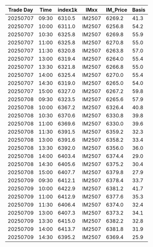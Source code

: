 | Trade Day  | Time | index1k | IMxx | IM_Price | Basis |
| ---------- | ---- | ------- | ---- | -------- | ----- |
| 20250707 | 09:30 | 6310.5 | IM2507 | 6269.2 | 41.3 | 
| 20250707 | 10:00 | 6311.0 | IM2507 | 6256.8 | 54.2 | 
| 20250707 | 10:30 | 6325.8 | IM2507 | 6269.8 | 55.9 | 
| 20250707 | 11:00 | 6325.8 | IM2507 | 6270.8 | 55.0 | 
| 20250707 | 11:30 | 6320.8 | IM2507 | 6263.8 | 57.0 | 
| 20250707 | 13:00 | 6319.4 | IM2507 | 6264.0 | 55.4 | 
| 20250707 | 13:30 | 6321.8 | IM2507 | 6266.8 | 55.0 | 
| 20250707 | 14:00 | 6325.4 | IM2507 | 6270.0 | 55.4 | 
| 20250707 | 14:30 | 6319.0 | IM2507 | 6265.0 | 54.0 | 
| 20250707 | 15:00 | 6327.0 | IM2507 | 6267.2 | 59.8 | 
| 20250708 | 09:30 | 6323.5 | IM2507 | 6265.6 | 57.9 | 
| 20250708 | 10:00 | 6367.2 | IM2507 | 6326.4 | 40.8 | 
| 20250708 | 10:30 | 6370.6 | IM2507 | 6330.8 | 39.8 | 
| 20250708 | 11:00 | 6369.6 | IM2507 | 6330.0 | 39.6 | 
| 20250708 | 11:30 | 6391.5 | IM2507 | 6359.2 | 32.3 | 
| 20250708 | 13:00 | 6391.6 | IM2507 | 6358.2 | 33.4 | 
| 20250708 | 13:30 | 6392.0 | IM2507 | 6356.0 | 36.0 | 
| 20250708 | 14:00 | 6403.4 | IM2507 | 6374.4 | 29.0 | 
| 20250708 | 14:30 | 6405.6 | IM2507 | 6375.2 | 30.4 | 
| 20250708 | 15:00 | 6407.7 | IM2507 | 6379.8 | 27.9 | 
| 20250709 | 09:30 | 6412.1 | IM2507 | 6378.4 | 33.7 |
| 20250709 | 10:00 | 6422.9 | IM2507 | 6381.2 | 41.7 |
| 20250709 | 11:00 | 6412.9 | IM2507 | 6377.6 | 35.3 |
| 20250709 | 11:30 | 6406.4 | IM2507 | 6374.0 | 32.4 |
| 20250709 | 13:00 | 6407.3 | IM2507 | 6373.2 | 34.1 |
| 20250709 | 13:30 | 6415.0 | IM2507 | 6382.2 | 32.8 |
| 20250709 | 14:00 | 6413.7 | IM2507 | 6381.8 | 31.9 |
| 20250709 | 14:30 | 6395.2 | IM2507 | 6369.4 | 25.9 |
